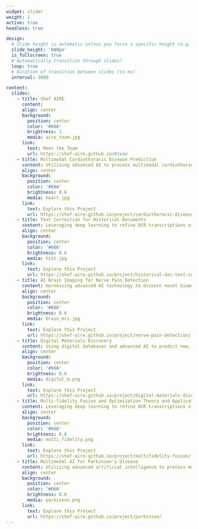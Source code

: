 ```yaml
---
widget: slider
weight: 1
active: true
headless: true

design:
  # Slide height is automatic unless you force a specific height (e.g. '400px')
  slide_height: '600px'
  is_fullscreen: true
  # Automatically transition through slides?
  loop: true
  # Duration of transition between slides (in ms)
  interval: 5000

content:
  slides:
    - title: Shef AIRE
      content:
      align: center
      background:
        position: center
        color: '#666'
        brightness: 1
        media: aire_team.jpg
      link:
        text: Meet the Team
        url: https://shef-aire.github.io/#team
    - title: Multimodal Cardiothoracic Disease Prediction
      content: Utilising advanced AI to process multimodal cardiothoracic data for enhanced diagnosis and prognosis of Cardiothoracic Disease (CTD), paving the way for personalised medical care and transformative approaches in heart and lung health
      align: center
      background:
        position: center
        color: '#666'
        brightness: 0.6
        media: heart.jpg
      link:
        text: Explore this Project
        url: https://shef-aire.github.io/project/cardiothoracic-disease-prediction/
    - title: Text Correction for Historical Documents
      content: Leveraging deep learning to refine OCR transcriptions of the extensive British Library Newspapers collection to overcome the barrier of inaccurate text data, unveiling a rich resource for exploring centuries of historical narratives and advancing global humanities research
      align: center
      background:
        position: center
        color: '#666'
        brightness: 0.6
        media: hist.jpg
      link:
        text: Explore this Project
        url: https://shef-aire.github.io/project/historical-doc-text-correction/
    - title: AI Brain Imaging for Nerve Pain Detection
      content: Harnessing advanced AI technology to discern novel biomarkers, paving the way for enhanced chronic nerve pain treatments and revolutionising healthcare outcomes
      align: center
      background:
        position: center
        color: '#666'
        brightness: 0.6
        media: brain_mri.jpg
      link:
        text: Explore this Project
        url: https://shef-aire.github.io/project/nerve-pain-detection/
    - title: Digital Materials Discovery
      content: Using digital databases and advanced AI to predict new, sustainable materials for green technologies, accelerating the shift towards net-zero emissions and driving substantial progress in global sustainability initiatives
      align: center
      background:
        position: center
        color: '#666'
        brightness: 0.6
        media: digital_m.png
      link:
        text: Explore this Project
        url: https://shef-aire.github.io/project/digital-materials-discovery/
    - title: Multi-fidelity Fusion and Optimization Theory and Applications
      content: Leveraging deep learning to refine OCR transcriptions of the extensive British Library Newspapers collection to overcome the barrier of inaccurate text data, unveiling a rich resource for exploring centuries of historical narratives and advancing global humanities research
      align: center
      background:
        position: center
        color: '#666'
        brightness: 0.6
        media: multi_fidelity.png
      link:
        text: Explore this Project
        url: https://shef-aire.github.io/project/multifidelity-fusion/
    - title: Multimodal AI for Parkinson's Disease
      content: Utilizing advanced artificial intelligence to process multimodal data to enhance the diagnosis and prognosis of Parkinson’s Disease (PD), paving the way to uncover the underlying mechanisms of Parkinson’s Disease and improve its prediction
      align: center
      background:
        position: center
        color: '#666'
        brightness: 0.6
        media: parkinson.png
      link:
        text: Explore this Project
        url: https://shef-aire.github.io/project/parkinson/
---
```

